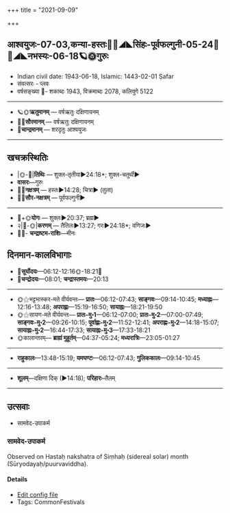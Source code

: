 +++
title = "2021-09-09"

+++
## आश्वयुजः-07-03,कन्या-हस्तः🌛🌌◢◣सिंहः-पूर्वफल्गुनी-05-24🌌🌞◢◣नभस्यः-06-18🪐🌞गुरुः
- Indian civil date: 1943-06-18, Islamic: 1443-02-01 Ṣafar
- संवत्सरः - प्लवः
- वर्षसङ्ख्या 🌛- शकाब्दः 1943, विक्रमाब्दः 2078, कलियुगे 5122
___________________
- 🪐🌞**ऋतुमानम्** — वर्षऋतुः दक्षिणायनम्
- 🌌🌞**सौरमानम्** — वर्षऋतुः दक्षिणायनम्
- 🌛**चान्द्रमानम्** — शरदृतुः आश्वयुजः
___________________


## खचक्रस्थितिः
- |🌞-🌛|**तिथिः** — शुक्ल-तृतीया►24:18*; शुक्ल-चतुर्थी►  
- **वासरः**—गुरुः  
- 🌌🌛**नक्षत्रम्** — हस्तः►14:28; चित्रा► (तुला)  
- 🌌🌞**सौर-नक्षत्रम्** — पूर्वफल्गुनी►  
___________________
- 🌛+🌞**योगः** — शुक्लः►20:37; ब्रह्म►  
- २|🌛-🌞|**करणम्** — तैतिलः►13:27; गरः►24:18*; वणिजः►  
- 🌌🌛- **चन्द्राष्टम-राशिः**—मीनः  


## दिनमान-कालविभागाः
- 🌅**सूर्योदयः**—06:12-12:16🌞️-18:21🌇  
- 🌛**चन्द्रोदयः**—08:01; **चन्द्रास्तमयः**—20:13  
___________________
- 🌞⚝भट्टभास्कर-मते वीर्यवन्तः— **प्रातः**—06:12-07:43; **साङ्गवः**—09:14-10:45; **मध्याह्नः**—12:16-13:48; **अपराह्णः**—15:19-16:50; **सायाह्नः**—18:21-19:50  
- 🌞⚝सायण-मते वीर्यवन्तः— **प्रातः-मु॰1**—06:12-07:00; **प्रातः-मु॰2**—07:00-07:49; **साङ्गवः-मु॰2**—09:26-10:15; **पूर्वाह्णः-मु॰2**—11:52-12:41; **अपराह्णः-मु॰2**—14:18-15:07; **सायाह्नः-मु॰2**—16:44-17:33; **सायाह्नः-मु॰3**—17:33-18:21  
- 🌞कालान्तरम्— **ब्राह्मं मुहूर्तम्**—04:37-05:24; **मध्यरात्रिः**—23:05-01:27  
___________________
- **राहुकालः**—13:48-15:19; **यमघण्टः**—06:12-07:43; **गुलिककालः**—09:14-10:45  
___________________
- **शूलम्**—दक्षिणा दिक् (►14:18); **परिहारः**–तैलम्  
___________________

## उत्सवाः
- सामवेद-उपाकर्म
### सामवेद-उपाकर्म

Observed on Hastaḥ nakshatra of Siṃhaḥ (sidereal solar) month (Sūryodayaḥ/puurvaviddha). 

#### Details
- [Edit config file](https://github.com/jyotisham/adyatithi/tree/master/gRhya/general/sidereal_solar_month/nakshatra/05/13/sAmavEda-upAkarma.toml)
- Tags: CommonFestivals


